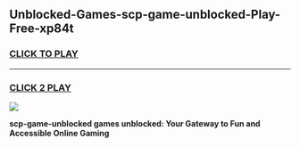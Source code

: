 
## Unblocked-Games-scp-game-unblocked-Play-Free-xp84t
<h3>
<a href="https://premium76.site?title=scp-game-unblocked&ref=09A">CLICK TO PLAY</a></h3>
<hr>

<h3>
<a href="https://premium76.site?title=scp-game-unblocked&ref=09A">CLICK 2 PLAY</a>
  
</h3>

<a href="https://premium76.site?title=scp-game-unblocked&ref=09A"><img src="https://clearcache.store/games.png"></a>


**scp-game-unblocked games unblocked: Your Gateway to Fun and Accessible Online Gaming**
